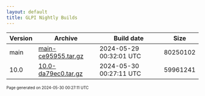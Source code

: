 ```yaml
---
layout: default
title: GLPI Nightly Builds
---
```


Version|Archive|Build date|Size
---|---|---|---
main|[main-ce95955.tar.gz](main-ce95955.tar.gz)|2024-05-29 00:32:01 UTC|80250102
10.0|[10.0-da79ec0.tar.gz](10.0-da79ec0.tar.gz)|2024-05-30 00:27:11 UTC|59961241

<font size="1">Page generated on 2024-05-30 00:27:11 UTC</font>
